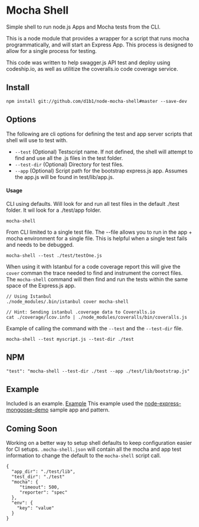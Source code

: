 Mocha Shell
================

Simple shell to run node.js Apps and Mocha tests from the CLI.

This is a node module that provides a wrapper for a script that runs
mocha programmatically, and will start an Express App. This process is
designed to allow for a single process for testing.

This code was written to help swagger.js API test and deploy using
codeship.io, as well as utilitize the coveralls.io code coverage 
service. 

## Install

    npm install git://github.com/d1b1/node-mocha-shell#master --save-dev

## Options
The following are cli options for defining the test and app
server scripts that shell will use to test with.

* `--test` (Optional) Testscript name. If not defined, the shell will attempt
to find and use all the .js files in the test folder.
* `--test-dir` (Optional) Directory for test files.
* `--app` (Optional) Script path for the bootstrap express.js app. Assumes
the app.js will be found in test/lib/app.js.

#### Usage

CLI using defaults. Will look for and run all test files in the 
default ./test folder. It wil look for a ./test/app folder.

    mocha-shell 

From CLI limited to a single test file. The --file allows you to
run in the app + mocha environment for a single file. This is helpful
when a single test fails and needs to be debugged.

    mocha-shell --test ./test/testOne.js

When using it with Istanbul for a code coverage report this will
give the `cover` comman the trace needed to find and instrument
the correct files. The `mocha-shell` command will then find and
run the tests within the same space of the Express.js app. 

    // Using Istanbul
    ./node_modules/.bin/istanbul cover mocha-shell
   
    // Hint: Sending istanbul .coverage data to Coveralls.io
    cat ./coverage/lcov.info | ./node_modules/coveralls/bin/coveralls.js

Example of calling the command with the `--test` and the `--test-dir` file. 

    mocha-shell --test myscript.js --test-dir ./test 

## NPM

    "test": "mocha-shell --test-dir ./test --app ./test/lib/bootstrap.js"

## Example
Included is an example. [Example](https://github.com/d1b1/node-mocha-shell/tree/master/example)
This example used the [node-express-mongoose-demo](https://github.com/madhums/node-express-mongoose-demo)
sample app and pattern.

## Coming Soon
Working on a better way to setup shell defaults to keep configuration easier
for CI setups. `.mocha-shell.json` will contain all the mocha and app
test information to change the default to the `mocha-shell` script
call.

    { 
      "app_dir": "./test/lib",
      "test_dir": "./test"
      "mocha": { 
         "timeout": 500,
         "reporter": "spec"
      },
      "env": {
      	"key": "value"
      }
    }